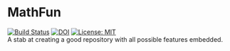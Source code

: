 # MathFun
[![Build Status](https://app.travis-ci.com/Krishika510/MathFun.svg?branch=main)](https://app.travis-ci.com/Krishika510/MathFun)
[![DOI](https://zenodo.org/badge/400883811.svg)](https://zenodo.org/badge/latestdoi/400883811) 
[![License: MIT](https://img.shields.io/badge/License-MIT-yellow.svg)](https://opensource.org/licenses/MIT) <br />
A stab at creating a good repository with all possible features embedded.
